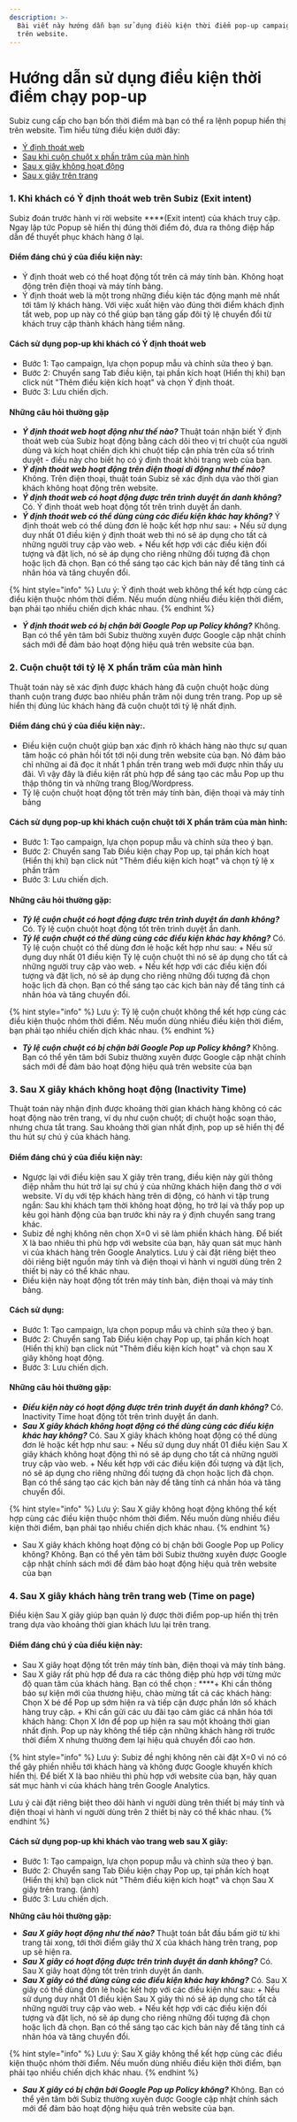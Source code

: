 ```yaml
---
description: >-
  Bài viết này hướng dẫn bạn sử dụng điều kiện thời điểm pop-up campaign chạy
  trên website.
---
```


# Hướng dẫn sử dụng điều kiện thời điểm chạy pop-up

Subiz cung cấp cho bạn bốn thời điểm mà bạn có thể ra lệnh popup hiển thị trên website. Tìm hiểu từng điều kiện dưới đây: 

* [Ý định thoát web](https://help.subiz.com/su-dung-subiz-nang-cao/pop-up-chuyen-doi-khach-hang/huong-dan-su-dung-dieu-kien-thoi-diem-chay-pop-up#1-khi-khach-co-y-dinh-thoat-web-tren-subiz-exit-intent)
* [Sau khi cuộn chuột x phần trăm của màn hình ](https://help.subiz.com/su-dung-subiz-nang-cao/pop-up-chuyen-doi-khach-hang/huong-dan-su-dung-dieu-kien-thoi-diem-chay-pop-up#2-cuon-chuot-toi-ty-le-x-phan-tram-cua-man-hinh)
* [Sau x giây không hoạt động](https://help.subiz.com/su-dung-subiz-nang-cao/pop-up-chuyen-doi-khach-hang/huong-dan-su-dung-dieu-kien-thoi-diem-chay-pop-up#3-sau-x-giay-khach-khong-hoat-dong-inactivity-time)
* [Sau x giây trên trang](https://help.subiz.com/su-dung-subiz-nang-cao/pop-up-chuyen-doi-khach-hang/huong-dan-su-dung-dieu-kien-thoi-diem-chay-pop-up#4-sau-x-giay-khach-hang-tren-trang-web-time-on-page)

### **1. Khi khách có Ý định thoát web trên Subiz \(Exit intent\)**

Subiz đoán trước hành vi rời website ****\(Exit intent\) của khách truy cập. Ngay lập tức Popup sẽ hiển thị đúng thời điểm đó, đưa ra thông điệp hấp dẫn để thuyết phục khách hàng ở lại. 

#### Điểm đáng chú ý của điều kiện này:

* Ý định thoát web có thể hoạt động tốt trên cả máy tính bàn.  Không hoạt động trên điện thoại và máy tính bảng.
* Ý định thoát web là một trong những điều kiện tác động mạnh mẽ nhất tới tâm lý khách hàng. Với việc xuất hiện vào đúng thời điểm khách định tắt web, pop up này có thể giúp bạn tăng gấp đôi tỷ lệ chuyển đổi từ khách truy cập thành khách hàng tiềm năng.

#### Cách sử dụng **pop-up khi khách có Ý định thoát web**

* Bước 1: Tạo campaign, lựa chọn popup mẫu và chỉnh sửa theo ý bạn.
* Bước 2: Chuyển sang Tab điều kiện, tại phần kích hoạt \(Hiển thị khi\) bạn click nút "Thêm điều kiện kích hoạt" và chọn Ý định thoát. 
* Bước 3: Lưu chiến dịch. 

#### Những câu hỏi thường gặp

* _**Ý định thoát web hoạt động như thế nào?**_  Thuật toán nhận biết Ý định thoát web của Subiz hoạt động bằng cách dõi theo vị trí chuột của người dùng và kích hoạt chiến dịch khi chuột tiếp cận phía trên cửa sổ trình duyệt - điều này cho biết họ có ý định thoát khỏi trang web của bạn.  
* _**Ý định thoát web hoạt động trên điện thoại di động như thế nào?**_  Không. Trên điện thoại, thuật toán Subiz sẽ xác định dựa vào thời gian khách không hoạt động trên website.  
* _**Ý định thoát web có hoạt động được trên trình duyệt ẩn danh không?**_ Có. Ý định thoát web hoạt động tốt trên trình duyệt ẩn danh. 
*  _**Ý định thoát web có thể dùng cùng các điều kiện khác hay không?**_ Ý định thoát web có thể dùng đơn lẻ hoặc kết hợp như sau: + Nếu sử dụng duy nhất 01 điều kiện ý định thoát web thì nó sẽ áp dụng cho tất cả những người truy cập vào web. + Nếu kết hợp với các điều kiện đối tượng và đặt lịch, nó sẽ áp dụng cho riêng những đối tượng đã chọn hoặc lịch đã chọn. Bạn có thể sáng tạo các kịch bản này để tăng tính cá nhân hóa và tăng chuyển đổi. 

{% hint style="info" %}
Lưu ý: Ý định thoát web không thể kết hợp cùng các điều kiện thuộc nhóm thời điểm. Nếu muốn dùng nhiều điều kiện thời điểm, bạn phải tạo nhiều chiến dịch khác nhau.
{% endhint %}

* _**Ý định thoát web có bị chặn bởi Google Pop up Policy không?**_ Không. Bạn có thể yên tâm bởi Subiz thường xuyên được Google cập nhật chính sách mới để đảm bảo hoạt động hiệu quả trên website của bạn. 

### 2. **Cuộn chuột tới tỷ lệ X phần trăm của màn hình**

Thuật toán này sẽ xác định được khách hàng đã cuộn chuột hoặc dùng thanh cuộn trang được bao nhiêu phần trăm nội dung trên trang. Pop up sẽ hiển thị đúng lúc khách hàng đã cuộn chuột tới tỷ lệ nhất định.  

#### Điểm đáng chú ý của điều kiện này:.

* Điều kiện cuộn chuột giúp bạn xác định rõ khách hàng nào thực sự quan tâm hoặc có phản hồi tốt tới nội dung trên website của bạn. Nó đảm bảo chỉ những ai đã đọc ít nhất 1 phần trên trang web mới được nhìn thấy ưu đãi. Vì vậy đây là điều kiện rất phù hợp để sáng tạo các mẫu Pop up thu thập thông tin và những trang Blog/Wordpress.
* Tỷ lệ cuộn chuột hoạt động tốt trên máy tính bàn, điện thoại và máy tính bảng

#### Cách sử dụng **pop-up khi khách cuộn chuột tới X phần trăm của màn hình:**

* Bước 1: Tạo campaign, lựa chọn popup mẫu và chỉnh sửa theo ý bạn.
* Bước 2: Chuyển sang Tab Điều kiện chạy Pop up, tại phần kích hoạt \(Hiển thị khi\) bạn click nút "Thêm điều kiện kích hoạt" và chọn tỷ lệ x phần trăm
* Bước 3: Lưu chiến dịch. 

#### Những câu hỏi thường gặp:

* _**Tỷ lệ cuộn chuột có hoạt động được trên trình duyệt ẩn danh không?**_ Có. Tỷ lệ cuộn chuột hoạt động tốt trên trình duyệt ẩn danh. 
* _**Tỷ lệ cuộn chuột có thể dùng cùng các điều kiện khác hay không?**_ Có. Tỷ lệ cuộn chuột có thể dùng đơn lẻ hoặc kết hợp như sau:  + Nếu sử dụng duy nhất 01 điều kiện Tỷ lệ cuộn chuột thì nó sẽ áp dụng cho tất cả những người truy cập vào web. + Nếu kết hợp với các điều kiện đối tượng và đặt lịch, nó sẽ áp dụng cho riêng những đối tượng đã chọn hoặc lịch đã chọn. Bạn có thể sáng tạo các kịch bản này để tăng tính cá nhân hóa và tăng chuyển đổi. 

{% hint style="info" %}
Lưu ý: Tỷ lệ cuộn chuột không thể kết hợp cùng các điều kiện thuộc nhóm thời điểm. Nếu muốn dùng nhiều điều kiện thời điểm, bạn phải tạo nhiều chiến dịch khác nhau.
{% endhint %}

* _**Tỷ lệ cuộn chuột có bị chặn bởi Google Pop up Policy không?**_ Không. Bạn có thể yên tâm bởi Subiz thường xuyên được Google cập nhật chính sách mới để đảm bảo hoạt động hiệu quả trên website của bạn

### 3. **Sau X giây khách không hoạt động \(Inactivity Time\)**

Thuật toán này nhận định được khoảng thời gian khách hàng không có các hoạt động nào trên trang, ví dụ như cuộn chuột; di chuột hoặc soạn thảo, nhưng chưa tắt trang. Sau khoảng thời gian nhất định, pop up sẽ hiển thị để thu hút sự chú ý của khách hàng.

#### Điểm đáng chú ý của điều kiện này:

* Ngược lại với điều kiện sau X giây trên trang, điều kiện này gửi thông điệp nhằm thu hút trở lại sự chú ý của những khách hiện đang thờ ơ với website. Ví dụ với tệp khách hàng trên di động, có hành vi tập trung ngắn: Sau khi khách tạm thời không hoạt động, họ trở lại và thấy pop up kêu gọi hành động của bạn trước khi nảy ra ý định chuyển sang trang khác. 
* Subiz đề nghị không nên chọn X=0 vì sẽ làm phiền khách hàng. Để biết X là bao nhiêu thì phù hợp với website của bạn, hãy quan sát mục hành vi của khách hàng trên Google Analytics. Lưu ý cài đặt riêng biệt theo dõi riêng biệt nguồn máy tính và điện thoại vì hành vi người dùng trên 2 thiết bị này có thể khác nhau.
* Điều kiện này hoạt động tốt trên máy tính bàn, điện thoại và máy tính bảng.

####   Cách sử dụng: 

* Bước 1: Tạo campaign, lựa chọn popup mẫu và chỉnh sửa theo ý bạn.
* Bước 2: Chuyển sang Tab Điều kiện chạy Pop up, tại phần kích hoạt \(Hiển thị khi\) bạn click nút "Thêm điều kiện kích hoạt" và chọn sau X giây không hoạt động.
* Bước 3: Lưu chiến dịch. 

####  Những câu hỏi thường gặp:

* _**Điều kiện này có hoạt động được trên trình duyệt ẩn danh không?**_ Có. Inactivity Time hoạt động tốt trên trình duyệt ẩn danh. 
* _**Sau X giây khách không hoạt động có thể dùng cùng các điều kiện khác hay không?**_ Có.  Sau X giây khách không hoạt động có thể dùng đơn lẻ hoặc kết hợp như sau:  + Nếu sử dụng duy nhất 01 điều kiện Sau X giây khách không hoạt động thì nó sẽ áp dụng cho tất cả những người truy cập vào web. + Nếu kết hợp với các điều kiện đối tượng và đặt lịch, nó sẽ áp dụng cho riêng những đối tượng đã chọn hoặc lịch đã chọn. Bạn có thể sáng tạo các kịch bản này để tăng tính cá nhân hóa và tăng chuyển đổi. 

{% hint style="info" %}
Lưu ý: Sau X giây không hoạt động không thể kết hợp cùng các điều kiện thuộc nhóm thời điểm. Nếu muốn dùng nhiều điều kiện thời điểm, bạn phải tạo nhiều chiến dịch khác nhau.
{% endhint %}

* Sau X giây khách không hoạt động có bị chặn bởi Google Pop up Policy không? Không. Bạn có thể yên tâm bởi Subiz thường xuyên được Google cập nhật chính sách mới để đảm bảo hoạt động hiệu quả trên website của bạn

### 4. S**au X giây khách hàng trên trang web \(Time on page\)**

Điều kiện Sau X giây giúp bạn quản lý được thời điểm pop-up hiển thị trên trang dựa vào khoảng thời gian khách lưu lại trên trang.

#### Điểm đáng chú ý của điều kiện này:

* Sau X giây hoạt động tốt trên máy tính bàn, điện thoại và máy tính bảng. 
* Sau X giây rất phù hợp để đưa ra các thông điệp phù hợp với từng mức độ quan tâm của khách hàng.  Bạn có thể chọn : ****+ Khi cần thông báo sự kiện mới của thương hiệu, chào mừng tất cả các khách hàng: Chọn X bé để Pop up sớm hiện ra và tiếp cận được phần lớn số khách hàng truy cập.   + Khi cần gửi các ưu đãi tạo cảm giác cá nhân hóa tới khách hàng: Chọn X lớn để pop up hiện ra sau một khoảng thời gian nhất định. Pop up này không thể tiếp cận những khách hàng rời trước thời điểm X nhưng thường đem lại hiệu quả chuyển đổi cao hơn.

{% hint style="info" %}
Lưu ý:  Subiz đề nghị không nên cài đặt X=0 vì nó có thể gây phiền nhiễu tới khách hàng và không được Google khuyến khích hiển thị. Để biết X là bao nhiêu thì phù hợp với website của bạn, hãy quan sát mục hành vi của khách hàng trên Google Analytics. 

Lưu ý cài đặt riêng biệt theo dõi hành vi người dùng trên thiết bị máy tính và điện thoại vì hành vi người dùng trên 2 thiết bị này có thể khác nhau.
{% endhint %}

#### Cách sử dụng pop-up khi khách vào trang web sau X giây:

* Bước 1: Tạo campaign, lựa chọn popup mẫu và chỉnh sửa theo ý bạn.
* Bước 2: Chuyển sang Tab Điều kiện chạy Pop up, tại phần kích hoạt \(Hiển thị khi\) bạn click nút "Thêm điều kiện kích hoạt" và chọn Sau X giây trên trang. \(ảnh\)
* Bước 3: Lưu chiến dịch.

**Những câu hỏi thường gặp:**

* _**Sau X giây  hoạt động như thế nào?**_  Thuật toán bắt đầu bấm giờ từ khi trang tải xong, tới thời điểm giây thứ X của khách hàng trên trang, pop up sẽ hiện ra. 
* _**Sau X giây có hoạt động được trên trình duyệt ẩn danh không?**_ Có. Sau X giây hoạt động tốt trên trình duyệt ẩn danh. 
* _**Sau X giây có thể dùng cùng các điều kiện khác hay không?**_ Có. Sau X giây có thể dùng đơn lẻ hoặc kết hợp với các điều kiện như sau:  + Nếu sử dụng duy nhất 01 điều kiện Sau X giây thì nó sẽ áp dụng cho tất cả những người truy cập vào web. + Nếu kết hợp với các điều kiện đối tượng và đặt lịch, nó sẽ áp dụng cho riêng những đối tượng đã chọn hoặc lịch đã chọn. Bạn có thể sáng tạo các kịch bản này để tăng tính cá nhân hóa và tăng chuyển đổi. 

{% hint style="info" %}
Lưu ý: Sau X giây không thể kết hợp cùng các điều kiện thuộc nhóm thời điểm. Nếu muốn dùng nhiều điều kiện thời điểm, bạn phải tạo nhiều chiến dịch khác nhau.
{% endhint %}

* _**Sau X giây có bị chặn bởi Google Pop up Policy không?**_ Không. Bạn có thể yên tâm bởi Subiz thường xuyên được Google cập nhật chính sách mới để đảm bảo hoạt động hiệu quả trên website của bạn. 





